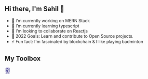 ## Hi there, I'm Sahil 👋

- 🔭 I’m currently working on MERN Stack 
- 🌱 I’m currently learning typescript
- 👯 I’m looking to collaborate on Reactjs
- 🥅 2022 Goals: Learn and contribute to Open Source projects.
- ⚡ Fun fact: I'm fascinated by blockchain & I like playing badminton

## My Toolbox
<svg width="20px" height="20px" viewBox="-72 0 400 400" xmlns="http://www.w3.org/2000/svg" preserveAspectRatio="xMinYMin meet"><path d="M28.083 398.289V363.51c0-2.452-1.798-3.51-3.917-3.51-4.248 0-9.554 1.058-14.37 3.181v35.108H0v-64.576h9.795v21.304c4.656-1.712 10.206-3.18 15.758-3.18 8.898 0 12.246 5.469 12.246 12.976v33.476h-9.716zm27.999-21.063c.326 11.674 2.613 13.961 9.794 13.961 5.634 0 12.002-1.879 16.902-3.757l1.632 7.346c-5.226 2.37-11.593 4.655-19.183 4.655-16.33 0-18.862-8.978-18.862-23.268 0-7.835.573-14.939 2.45-21.47 4.898-1.878 11.43-2.857 19.673-2.857 13.393 0 17.473 7.43 17.473 20.41v4.98H56.082zM68.488 360c-2.935 0-7.59.082-11.427.813-.406 1.96-.899 4.655-1.062 9.636h20.41c0-6.778-1.225-10.449-7.921-10.449zm35.837 3.181v35.108h-9.797v-39.515c8.246-4.489 16.981-5.877 22.698-6.285v8.164c-4 .326-9.064.816-12.9 2.528zm38.778 36.25c-14.616 0-21.228-7.183-21.228-23.594 0-17.389 8.735-24 21.228-24 14.612 0 21.226 7.182 21.226 23.592 0 17.39-8.737 24.002-21.226 24.002zm0-39.43c-7.512 0-11.675 4.325-11.675 15.836 0 12.574 3.51 15.35 11.675 15.35 7.51 0 11.674-4.247 11.674-15.758 0-12.574-3.51-15.429-11.674-15.429zm68.49 38.288H200.08c-2.692-7.184-6.45-14.532-12.246-20.9h-5.144v20.9h-9.796v-64.576h9.796v37.062h4.573c4.98-5.144 8.816-11.509 11.511-17.797h11.02c-3.754 7.593-8.57 14.287-13.959 19.757 6.45 8.164 11.511 16.818 15.757 25.554zm18.363 1.142c-8.897 0-12.244-5.468-12.244-12.98v-33.473h9.714v34.697c0 2.452 1.794 3.512 3.917 3.512 4.246 0 10.042-1.06 14.86-3.184v-35.025H256v39.35c-11.593 6.369-20.493 7.103-26.044 7.103zM225.628 317.253H30.258C13.545 317.253 0 303.708 0 286.998V30.256C0 13.546 13.546 0 30.257 0h195.37c16.71 0 30.26 13.546 30.26 30.256v256.742c0 16.71-13.55 30.255-30.26 30.255z" fill="#6762A6"/><path d="M160.36 273.6V147.61s8.195-30.15-100.943 12.334c-.2.539-.2-116.504-.2-116.504l35.66-.22v74.991s99.846-39.325 99.846 29.824V273.6h-34.362zm20.32-184.994h-37.824c13.615-16.646 25.94-45.167 25.94-45.167h39.11s-6.696 18.587-27.225 45.167zM59.865 273.382v-71.748l35.878 35.877-35.878 35.871z" fill="#FFF"/></svg>


